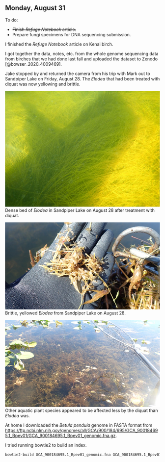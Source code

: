 
## Monday, August 31

To do:

* ~~Finish *Refuge Notebook* article.~~
* Prepare fungi specimens for DNA sequencing submission.

I finished the *Refuge Notebook* article on Kenai birch.

I got together the data, notes, etc. from the whole genome sequencing data from birches that we had done last fall and uploaded the dataset to Zenodo [@bowser_2020_4009469].

Jake stopped by and returned the camera from his trip with Mark out to Sandpiper Lake on Friday, August 28. The *Elodea* that had been treated with diquat was now yellowing and brittle.

![Dense bed of *Elodea* in Sandpiper Lake on August 28 after treatment with diquat.](2020-08-28_Sandpiper_Lake_elodea_in_water.jpg)\
Dense bed of *Elodea* in Sandpiper Lake on August 28 after treatment with diquat.

![Brittle, yellowed *Elodea* from Sandpiper Lake on August 28.](2020-08-28_Sandpiper_Lake_elodea.jpg)\
Brittle, yellowed *Elodea* from Sandpiper Lake on August 28.

![Other aquatic plant species appeared to be affected less by the diquat than *Elodea* was.](2020-08-28_Sandpiper_Lake_vegetation.jpg)\
Other aquatic plant species appeared to be affected less by the diquat than *Elodea* was.

At home I downloaded the *Betula pendula* genome in FASTA format from <https://ftp.ncbi.nlm.nih.gov/genomes/all/GCA/900/184/695/GCA_900184695.1_Bpev01/GCA_900184695.1_Bpev01_genomic.fna.gz>.

I tried running bowtie2 to build an index.

```sh
bowtie2-build GCA_900184695.1_Bpev01_genomic.fna GCA_900184695.1_Bpev01_genomic
```

